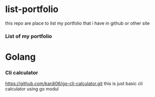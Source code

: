 # list-portfolio
this repo are place to list my portfolio that i have in github or other site

### List of my portfolio

# Golang

### Cli calculator 
https://github.com/kardi06/go-cli-calculator.git 
this is just basic cli calculator using go modul
